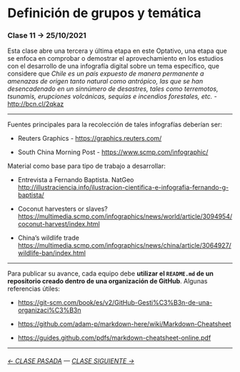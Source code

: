 # Definición de grupos y temática

###  Clase 11 → 25/10/2021

Esta clase abre una tercera y última etapa en este Optativo, una etapa que se enfoca en comprobar o demostrar el aprovechamiento en los estudios con el desarrollo de una infografía digital sobre un tema específico, que considere que *Chile es un país expuesto de manera permanente a amenazas de origen tanto natural como antrópico, las que se han desencadenado en un sinnúmero de desastres, tales como terremotos, tsunamis, erupciones volcánicas, sequías e incendios forestales, etc.* - http://bcn.cl/2qkaz

- - - - - - - - - -

Fuentes principales para la recolección de tales infografías deberían ser:

- Reuters Graphics - https://graphics.reuters.com/

- South China Morning Post - https://www.scmp.com/infographic/

Material como base para tipo de trabajo a desarrollar:

- Entrevista a Fernando Baptista. NatGeo http://illustraciencia.info/ilustracion-cientifica-e-infografia-fernando-g-baptista/

- Coconut harvesters or slaves? https://multimedia.scmp.com/infographics/news/world/article/3094954/coconut-harvest/index.html

- China’s wildlife trade https://multimedia.scmp.com/infographics/news/china/article/3064927/wildlife-ban/index.html 

- - - - - - - - 

Para publicar su avance, cada equipo debe **utilizar el `README.md` de un repositorio creado dentro de una organización de GitHub**. Algunas referencias útiles:

- https://git-scm.com/book/es/v2/GitHub-Gesti%C3%B3n-de-una-organizaci%C3%B3n

- https://github.com/adam-p/markdown-here/wiki/Markdown-Cheatsheet

- https://guides.github.com/pdfs/markdown-cheatsheet-online.pdf


- - - - - - - - - - - - -


###### [← CLASE PASADA](https://github.com/profesorfaco/dno075-2021-2/tree/main/clase-08) — [CLASE SIGUIENTE →](https://github.com/profesorfaco/dno075-2021-2/tree/main/clase-13) 

